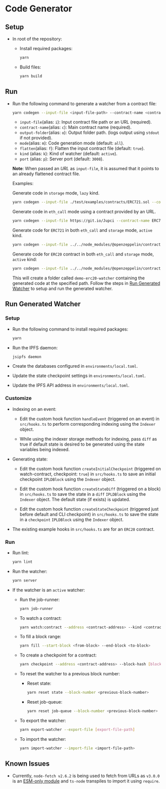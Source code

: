 # Code Generator

## Setup

* In root of the repository:

  * Install required packages:

      ```bash
      yarn
      ```

  * Build files:

      ```bash
      yarn build
      ```

## Run

* Run the following command to generate a watcher from a contract file:

  ```bash
  yarn codegen --input-file <input-file-path> --contract-name <contract-name> --output-folder [output-folder] --mode [eth_call | storage | all] --flatten [true | false] --kind [lazy | active] --port [server-port]
  ```

    * `input-file`(alias: `i`): Input contract file path or an URL (required).
    * `contract-name`(alias: `c`): Main contract name (required).
    * `output-folder`(alias: `o`): Output folder path. (logs output using `stdout` if not provided).
    * `mode`(alias: `m`): Code generation mode (default: `all`).
    * `flatten`(alias: `f`): Flatten the input contract file (default: `true`).
    * `kind` (alias: `k`): Kind of watcher (default: `active`).
    * `port` (alias: `p`): Server port (default: `3008`).

  **Note**: When passed an *URL* as `input-file`, it is assumed that it points to an already flattened contract file.

  Examples:

  Generate code in `storage` mode, `lazy` kind.

  ```bash
  yarn codegen --input-file ./test/examples/contracts/ERC721.sol --contract-name ERC721 --output-folder ../my-erc721-watcher --mode storage --kind lazy
  ```

  Generate code in `eth_call` mode using a contract provided by an URL.

  ```bash
  yarn codegen --input-file https://git.io/Jupci --contract-name ERC721 --output-folder ../my-erc721-watcher --mode eth_call
  ```

  Generate code for `ERC721` in both `eth_call` and `storage` mode, `active` kind.

  ```bash
  yarn codegen --input-file ../../node_modules/@openzeppelin/contracts/token/ERC721/ERC721.sol --contract-name ERC721 --output-folder ../demo-erc721-watcher --mode all --kind active
  ```

  Generate code for `ERC20` contract in both `eth_call` and `storage` mode, `active` kind:

  ```bash
  yarn codegen --input-file ../../node_modules/@openzeppelin/contracts/token/ERC20/ERC20.sol --contract-name ERC20 --output-folder ../demo-erc20-watcher --mode all --kind active
  ```

  This will create a folder called `demo-erc20-watcher` containing the generated code at the specified path. Follow the steps in [Run Generated Watcher](#run-generated-watcher) to setup and run the generated watcher.

## Run Generated Watcher

### Setup

* Run the following command to install required packages:

  ```bash
  yarn
  ```

* Run the IPFS daemon:

  ```bash
  jsipfs daemon
  ```

* Create the databases configured in `environments/local.toml`.

* Update the state checkpoint settings in `environments/local.toml`.

* Update the IPFS API address in `environments/local.toml`.

### Customize

* Indexing on an event:

  * Edit the custom hook function `handleEvent` (triggered on an event) in `src/hooks.ts` to perform corresponding indexing using the `Indexer` object.

  * While using the indexer storage methods for indexing, pass `diff` as true if default state is desired to be generated using the state variables being indexed.

* Generating state:

  * Edit the custom hook function `createInitialCheckpoint` (triggered on watch-contract, checkpoint: `true`) in `src/hooks.ts` to save an initial checkpoint `IPLDBlock` using the `Indexer` object.

  * Edit the custom hook function `createStateDiff` (triggered on a block) in `src/hooks.ts` to save the state in a `diff` `IPLDBlock` using the `Indexer` object. The default state (if exists) is updated.

  * Edit the custom hook function `createStateCheckpoint` (triggered just before default and CLI checkpoint) in `src/hooks.ts` to save the state in a `checkpoint` `IPLDBlock` using the `Indexer` object.

* The existing example hooks in `src/hooks.ts` are for an `ERC20` contract.

### Run

* Run lint:

  ```bash
  yarn lint
  ```

* Run the watcher:

  ```bash
  yarn server
  ```

* If the watcher is an `active` watcher:

  * Run the job-runner:

    ```bash
    yarn job-runner
    ```

  * To watch a contract:

    ```bash
    yarn watch:contract --address <contract-address> --kind <contract-kind> --checkpoint <true | false> --starting-block [block-number]
    ```

  * To fill a block range:

    ```bash
    yarn fill --start-block <from-block> --end-block <to-block>
    ```

  * To create a checkpoint for a contract:

    ```bash
    yarn checkpoint --address <contract-address> --block-hash [block-hash]
    ```
  
  * To reset the watcher to a previous block number:

    * Reset state:

      ```bash
      yarn reset state --block-number <previous-block-number>
      ```

    * Reset job-queue:

      ```bash
      yarn reset job-queue --block-number <previous-block-number>
      ```

  * To export the watcher:

    ```bash
    yarn export-watcher --export-file [export-file-path]
    ```

  * To import the watcher:

    ```bash
    yarn import-watcher --import-file <import-file-path>
    ```

## Known Issues

* Currently, `node-fetch v2.6.2` is being used to fetch from URLs as `v3.0.0` is an [ESM-only module](https://www.npmjs.com/package/node-fetch#loading-and-configuring-the-module) and `ts-node` transpiles to import  it using `require`.

